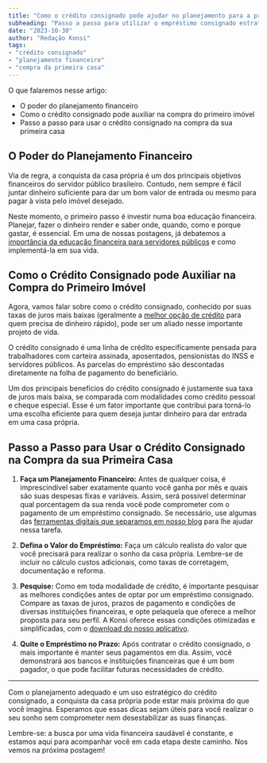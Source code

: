 ```yaml
---
title: "Como o crédito consignado pode ajudar no planejamento para a primeira casa própria"
subheading: "Passo a passo para utilizar o empréstimo consignado estrategicamente na hora de conquistar o seu primeiro imóvel"
date: "2023-10-30"
author: "Redação Konsi"
tags:
- "crédito consignado"
- "planejamento financeiro"
- "compra da primeira casa"
---
```


O que falaremos nesse artigo:

* O poder do planejamento financeiro
* Como o crédito consignado pode auxiliar na compra do primeiro imóvel
* Passo a passo para usar o crédito consignado na compra da sua primeira casa

## O Poder do Planejamento Financeiro

Via de regra, a conquista da casa própria é um dos principais objetivos financeiros do servidor público brasileiro. Contudo, nem sempre é fácil juntar dinheiro suficiente para dar um bom valor de entrada ou mesmo para pagar à vista pelo imóvel desejado.

Neste momento, o primeiro passo é investir numa boa educação financeira. Planejar, fazer o dinheiro render e saber onde, quando, como e porque gastar, é essencial. Em uma de nossas postagens, já debatemos a [importância da educação financeira para servidores públicos](https://konsi.com.br/postagens/a-importncia-da-educao-financeira-para-servidores-pblicos-e-como-implement-la-em-sua-vida) e como implementá-la em sua vida.

## Como o Crédito Consignado pode Auxiliar na Compra do Primeiro Imóvel

Agora, vamos falar sobre como o crédito consignado, conhecido por suas taxas de juros mais baixas (geralmente a [melhor opção de crédito](https://konsi.com.br/postagens/por-que-o-crdito-consignado-a-melhor-escolha-para-servidores-pblicos) para quem precisa de dinheiro rápido), pode ser um aliado nesse importante projeto de vida.

O crédito consignado é uma linha de crédito especificamente pensada para trabalhadores com carteira assinada, aposentados, pensionistas do INSS e servidores públicos. As parcelas do empréstimo são descontadas diretamente na folha de pagamento do beneficiário. 

Um dos principais benefícios do crédito consignado é justamente sua taxa de juros mais baixa, se comparada com modalidades como crédito pessoal e cheque especial. Esse é um fator importante que contribui para torná-lo uma escolha eficiente para quem deseja juntar dinheiro para dar entrada em uma casa própria.

## Passo a Passo para Usar o Crédito Consignado na Compra da sua Primeira Casa

1. **Faça um Planejamento Financeiro:** Antes de qualquer coisa, é imprescindível saber exatamente quanto você ganha por mês e quais são suas despesas fixas e variáveis. Assim, será possível determinar qual porcentagem da sua renda você pode comprometer com o pagamento de um empréstimo consignado. Se necessário, use algumas das [ferramentas digitais que separamos em nosso blog](https://konsi.com.br/postagens/o-papel-dos-aplicativos-de-finanas-na-gesto-financeira-dos-servidores-pblicos) para lhe ajudar nessa tarefa.
   
2. **Defina o Valor do Empréstimo:** Faça um cálculo realista do valor que você precisará para realizar o sonho da casa própria. Lembre-se de incluir no cálculo custos adicionais, como taxas de corretagem, documentação e reforma.

3. **Pesquise:** Como em toda modalidade de crédito, é importante pesquisar as melhores condições antes de optar por um empréstimo consignado. Compare as taxas de juros, prazos de pagamento e condições de diversas instituições financeiras, e opte pelaquela que oferece a melhor proposta para seu perfil. A Konsi oferece essas condições otimizadas e simplificadas, com o [download do nosso aplicativo](https://konsi.com.br/#download-app).

4. **Quite o Empréstimo no Prazo:** Após contratar o crédito consignado, o mais importante é manter seus pagamentos em dia. Assim, você demonstrará aos bancos e instituições financeiras que é um bom pagador, o que pode facilitar futuras necessidades de crédito.

---

Com o planejamento adequado e um uso estratégico do crédito consignado, a conquista da casa própria pode estar mais próxima do que você imagina. Esperamos que essas dicas sejam úteis para você realizar o seu sonho sem comprometer nem desestabilizar as suas finanças. 

Lembre-se: a busca por uma vida financeira saudável é constante, e estamos aqui para acompanhar você em cada etapa deste caminho. Nos vemos na próxima postagem!